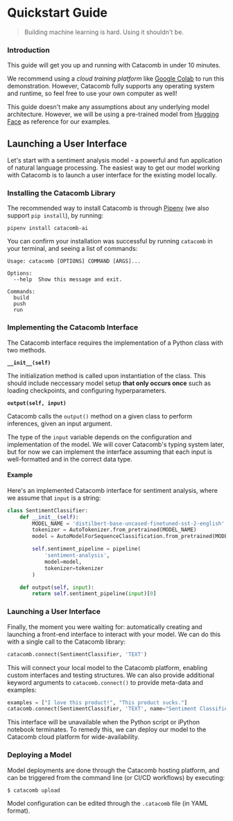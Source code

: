 # Quickstart Guide
> Building machine learning is hard. Using it shouldn't be.

### Introduction

This guide will get you up and running with Catacomb in under 10 minutes. 

We recommend using a *cloud training platform* like [Google Colab](https://colab.research.google.com) to run this demonstration. However, Catacomb fully supports any operating system and runtime, so feel free to use your own computer as well!

This guide doesn't make any assumptions about any underlying model architecture. However,
we will be using a pre-trained model from [Hugging Face](https://huggingface.co/distilbert-base-uncased-finetuned-sst-2-english) as reference for our examples.

## Launching a User Interface

Let's start with a sentiment analysis model - a powerful and fun application of natural language processing. The easiest way to get our model working with Catacomb is to launch a user interface for the existing model locally.

### Installing the Catacomb Library

The recommended way to install Catacomb is through [Pipenv](https://pipenv-fork.readthedocs.io/en/latest/) (we also support `pip install`), by running:

```
pipenv install catacomb-ai
```

You can confirm your installation was successful by running `catacomb` in your terminal, and seeing a list of commands:

```
Usage: catacomb [OPTIONS] COMMAND [ARGS]...

Options:
  --help  Show this message and exit.

Commands:
  build
  push
  run
  ```

### Implementing the Catacomb Interface

The Catacomb interface requires the implementation of a Python class with two methods.

**`__init__(self)`**

The initialization method is called upon instantiation of the class. This should include neccessary model setup **that only occurs once** such as loading checkpoints, and configuring hyperparameters.

**`output(self, input)`**

Catacomb calls the `output()` method on a given class to perform inferences, given an input argument.

The type of the `input` variable depends on the configuration and implementation of the model. We will cover Catacomb's typing system later, but for now we can implement the interface assuming that each input is well-formatted and in the correct data type.

#### Example

Here's an implemented Catacomb interface for sentiment analysis, where we assume that `input` is a string:

```python
class SentimentClassifier:
    def __init__(self):
        MODEL_NAME = 'distilbert-base-uncased-finetuned-sst-2-english'
        tokenizer = AutoTokenizer.from_pretrained(MODEL_NAME)
        model = AutoModelForSequenceClassification.from_pretrained(MODEL_NAME)

        self.sentiment_pipeline = pipeline(
            'sentiment-analysis',
            model=model,
            tokenizer=tokenizer
        )

    def output(self, input):
        return self.sentiment_pipeline(input)[0]
```

### Launching a User Interface

Finally, the moment you were waiting for: automatically creating and launching a front-end interface to interact with your model. We can do this with a single call to the Catacomb library:

```python
catacomb.connect(SentimentClassifier, 'TEXT')
```

This will connect your local model to the Catacomb platform, enabling custom interfaces and testing structures. We can also provide additional keyword arguments to `catacomb.connect()` to provide meta-data and examples:

```python
examples = ["I love this product!", "This product sucks."]
catacomb.connect(SentimentClassifier, 'TEXT', name="Sentiment Classifier", examples=examples)
```

This interface will be unavailable when the Python script or iPython notebook terminates. To remedy this, we can deploy our model to the Catacomb cloud platform for wide-availability.

### Deploying a Model

Model deployments are done through the Catacomb hosting platform, and can be triggered from the command line (or CI/CD workflows) by executing:

```bash
$ catacomb upload
```

Model configuration can be edited through the `.catacomb` file (in YAML format).